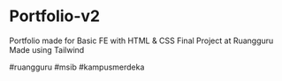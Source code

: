 # Portfolio-v2
Portfolio made for Basic FE with HTML &amp; CSS Final Project at Ruangguru
Made using Tailwind

#ruangguru #msib #kampusmerdeka
